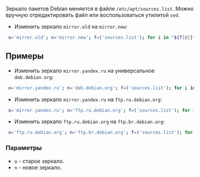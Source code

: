 Зеркало пакетов Debian меняется в файле `/etc/apt/sources.list`. Можно вручную отредактировать файл или воспользоваться утилитой `sed`.

- Изменить зеркало `mirror.old` на `mirror.new`:

```bash
 o='mirror.old'; n='mirror.new'; f=('sources.list'); for i in "${f[@]}"; do sed -i "s|${o}|${n}|g" "/etc/apt/${i}"; done
```

## Примеры

- Изменить зеркало `mirror.yandex.ru` на универсальное `deb.debian.org`:

```bash
 o='mirror.yandex.ru'; n='deb.debian.org'; f=('sources.list'); for i in "${f[@]}"; do sed -i "s|${o}|${n}|g" "/etc/apt/${i}"; done
```

- Изменить зеркало `mirror.yandex.ru` на `ftp.ru.debian.org`:

```bash
 o='mirror.yandex.ru'; n='ftp.ru.debian.org'; f=('sources.list'); for i in "${f[@]}"; do sed -i "s|${o}|${n}|g" "/etc/apt/${i}"; done
```

- Изменить зеркало `ftp.ru.debian.org` на `ftp.br.debian.org`:

```bash
 o='ftp.ru.debian.org'; n='ftp.br.debian.org'; f=('sources.list'); for i in "${f[@]}"; do sed -i "s|${o}|${n}|g" "/etc/apt/${i}"; done
```

### Параметры

- `o` - старое зеркало.
- `n` - новое зеркало.
